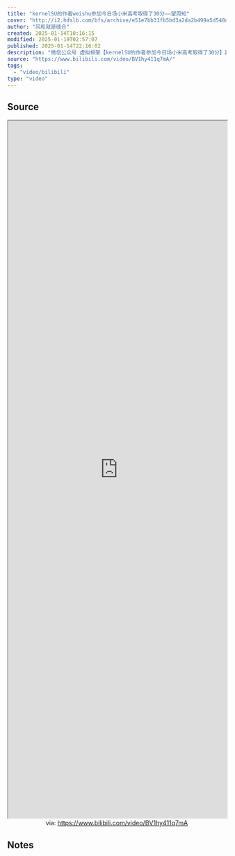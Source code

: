 ```yaml
---
title: "kernelSU的作者weishu参加今日场小米高考取得了30分——望周知"
cover: "http://i2.hdslb.com/bfs/archive/e51e7bb31fb5bd3a2da2b499a5d548d20de8292f.jpg@189w_107h.webp"
author: "风和就是缝合"
created: 2025-01-14T10:16:15
modified: 2025-01-19T02:57:07
published: 2025-01-14T22:16:02
description: "微信公众号 虚拟框架【kernelSU的作者参加今日场小米高考取得了30分】喜报，kernelSU的作者weishu于今日8点直播参加了今日场的小米BL解锁答题测试，取得了30分的好成绩。其在此之前在个人公众号上发布消息称，自己签到签了大半年，终于达到了小米社区5级。"
source: "https://www.bilibili.com/video/BV1hy411q7mA/"
tags:
  - "video/bilibili"
type: "video"
---
```


## Source

<iframe src='https://player.bilibili.com/player.html?isOutside=true&bvid=BV1hy411q7mA&p=1&autoplay=false' style='height:40vh;width:100%' class='iframe-radius' allow='fullscreen'></iframe>
<center>via: <a href='https://www.bilibili.com/video/BV1hy411q7mA' target='_blank' class='external-link'>https://www.bilibili.com/video/BV1hy411q7mA</a></center>

## Notes
